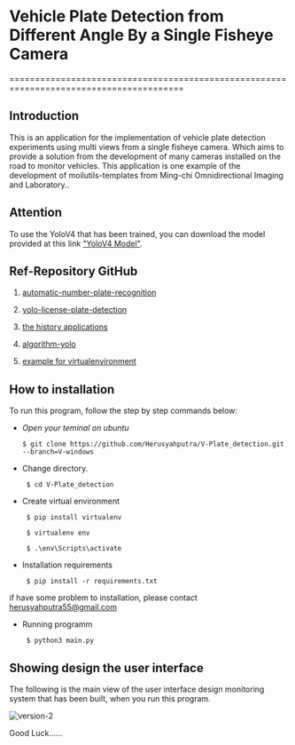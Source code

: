 # Vehicle Plate Detection from Different Angle By a Single Fisheye Camera
========================================================================================

## Introduction

This is an application for the implementation of vehicle plate detection experiments using multi views from a single fisheye camera. Which aims to provide a solution from the development of many cameras installed on the road to monitor vehicles. This application is one example of the development of moilutils-templates from Ming-chi Omnidirectional Imaging and Laboratory.. 


## Attention
To use the YoloV4 that has been trained, you can download the model provided at this link ["YoloV4 Model"](https://mcut-my.sharepoint.com/:f:/g/personal/m09158023_o365_mcut_edu_tw/EtHEDclopVtBq9Yspxe1t-UBGfTv-IjtpwMUD8B4b6YopQ?e=19bhOt).

## Ref-Repository GitHub 

1. [automatic-number-plate-recognition](https://github.com/wasdac9/automatic-number-plate-recognition)

2. [yolo-license-plate-detection](https://github.com/alitourani/yolo-license-plate-detection)

3. [the history applications](https://mcut-my.sharepoint.com/:w:/g/personal/m09158023_o365_mcut_edu_tw/EXtNTjkQEn1Fm4rV_2IHwKIBHkpHNBiWC7ngqPl_i3esfg?e=hmaArJ)

4. [algorithm-yolo](https://www.kaggle.com/code/yasserh/object-detection-yolo-v4)
5. [example for virtualenvironment](https://www.ntweekly.com/2021/04/14/create-a-python-3-9-virtual-environment-ubuntu)

## How to installation

To run this program, follow the step by step commands below:

  - *Open your teminal on ubuntu*
  
    ```$ git clone https://github.com/Herusyahputra/V-Plate_detection.git --branch=V-windows ```
  
  - Change directory.
  
    ``` $ cd V-Plate_detection```
  
  - Create virtual environment

    ``` $ pip install virtualenv```
    
    ``` $ virtualenv env```
    
    ``` $ .\env\Scripts\activate```
    
  - Installation requirements
  
    ``` $ pip install -r requirements.txt```
    
if have some problem to installation, please contact herusyahputra55@gmail.com
  
  - Running programm
  
    ``` $ python3 main.py```

## Showing design the user interface 

The following is the main view of the user interface design monitoring system that has been built, when you run this program.

![version-2](https://user-images.githubusercontent.com/60929939/204454578-ba8e798f-6e99-4bdc-8430-99b50df29595.png)


Good Luck......



